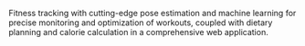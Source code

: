 Fitness tracking with cutting-edge pose estimation and machine learning for precise monitoring and optimization of workouts, coupled with dietary planning and calorie calculation in a comprehensive web application.
